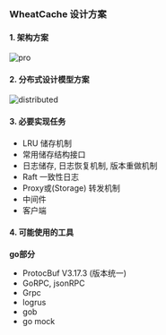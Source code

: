 ### WheatCache 设计方案



#### 1. 架构方案

![pro](https://gitee.com/timedb/picgo-imig/raw/master/images/pro.svg)



#### 2. 分布式设计模型方案

![distributed](https://gitee.com/timedb/picgo-imig/raw/master/images/distributed.svg)



#### 3. 必要实现任务

- LRU 储存机制
- 常用储存结构接口
- 日志储存, 日志恢复机制, 版本重做机制
- Raft 一致性日志
- Proxy或(Storage) 转发机制
- 中间件
- 客户端



#### 4. 可能使用的工具

**go部分**

- ProtocBuf  V3.17.3 (版本统一)
- GoRPC, jsonRPC
- Grpc
- logrus
- gob
- go mock